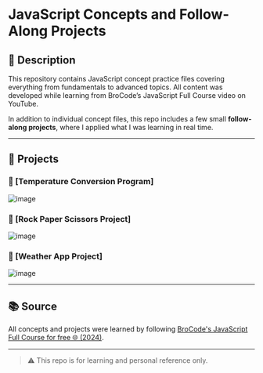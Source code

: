 # JavaScript Concepts and Follow-Along Projects

## 📌 Description
This repository contains JavaScript concept practice files covering everything from fundamentals to advanced topics. All content was developed while learning from BroCode’s JavaScript Full Course video on YouTube.

In addition to individual concept files, this repo includes a few small **follow-along projects**, where I applied what I was learning in real time.

---

## 🚀 Projects

### 🔸 [Temperature Conversion Program]
![image](https://github.com/user-attachments/assets/c0fb314d-9352-4532-88b9-5d4b730dd6e4)


### 🔸 [Rock Paper Scissors Project]
![image](https://github.com/user-attachments/assets/5c3fa966-c173-4436-924d-b28ba100abc2)


### 🔸 [Weather App Project]
![image](https://github.com/user-attachments/assets/e6885e80-2376-47f3-b674-91c52b86f2c9)


---

## 📚 Source
All concepts and projects were learned by following [BroCode's JavaScript Full Course for free 🌐 (2024)]([https://www.youtube.com/watch?v=PkZNo7MFNFg](https://www.youtube.com/watch?v=lfmg-EJ8gm4&t=38067s&ab_channel=BroCode)).

---

> ⚠️ This repo is for learning and personal reference only.
